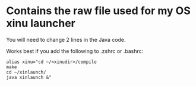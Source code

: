 # Contains the raw file used for my OS xinu launcher

You will need to change 2 lines in the Java code.

Works best if you add the following to .zshrc or .bashrc:

```
alias xinu="cd ~/<xinudir>/compile
make
cd ~/xinlaunch/
java xinlaunch &"
```
